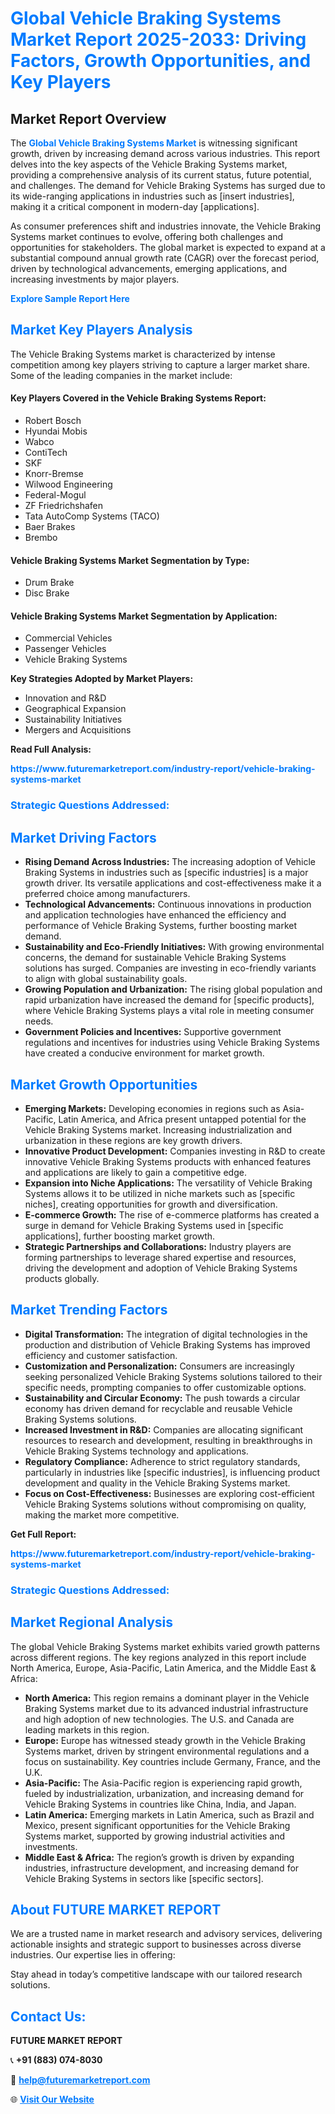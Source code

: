 <h1 style="color: #007BFF;">Global Vehicle Braking Systems Market Report 2025-2033: Driving Factors, Growth Opportunities, and Key Players</h1>

<section id="overview">
<h2>Market Report Overview</h2>
<p>The <a href="https://www.futuremarketreport.com/industry-report/vehicle-braking-systems-market" style="color: #007BFF; text-decoration: none;"><strong>Global Vehicle Braking Systems Market</strong></a> is witnessing significant growth, driven by increasing demand across various industries. This report delves into the key aspects of the Vehicle Braking Systems market, providing a comprehensive analysis of its current status, future potential, and challenges. The demand for Vehicle Braking Systems has surged due to its wide-ranging applications in industries such as [insert industries], making it a critical component in modern-day [applications].</p>
<p>As consumer preferences shift and industries innovate, the Vehicle Braking Systems market continues to evolve, offering both challenges and opportunities for stakeholders. The global market is expected to expand at a substantial compound annual growth rate (CAGR) over the forecast period, driven by technological advancements, emerging applications, and increasing investments by major players.</p>
</section>

<section id="overview">
<p><a href="https://www.futuremarketreport.com/request-sample/reportId=111876" style="color: #007BFF; text-decoration: none;"><strong>Explore Sample Report Here</strong></a></p>
</section>

<section id="key-players">
<h2 style="color: #007BFF;">Market Key Players Analysis</h2>
<p>The Vehicle Braking Systems market is characterized by intense competition among key players striving to capture a larger market share. Some of the leading companies in the market include:</p>
<h4>Key Players Covered in the Vehicle Braking Systems Report:</h4>
<ul><li>Robert Bosch</li><li>Hyundai Mobis</li><li>Wabco</li><li>ContiTech</li><li>SKF</li><li>Knorr-Bremse</li><li>Wilwood Engineering</li><li>Federal-Mogul</li><li>ZF Friedrichshafen</li><li>Tata AutoComp Systems (TACO)</li><li>Baer Brakes</li><li>Brembo</li></ul>
<h4>Vehicle Braking Systems Market Segmentation by Type:</h4>
<ul><li>Drum Brake</li><li>Disc Brake</li></ul>

<h4>Vehicle Braking Systems Market Segmentation by Application:</h4>
<ul><li>Commercial Vehicles</li><li>Passenger Vehicles</li><li>Vehicle Braking Systems</li></ul>
<p><strong>Key Strategies Adopted by Market Players:</strong></p>
<ul>
<li>Innovation and R&D</li>
<li>Geographical Expansion</li>
<li>Sustainability Initiatives</li>
<li>Mergers and Acquisitions</li>
</ul>
</section>

<section>
<p><strong>Read Full Analysis: </strong></p><a href="https://www.futuremarketreport.com/industry-report/vehicle-braking-systems-market" style="color: #007BFF; text-decoration: none;"><strong>https://www.futuremarketreport.com/industry-report/vehicle-braking-systems-market</strong></a>
<h3 style="color: #007BFF;">Strategic Questions Addressed:</h3>
</section>

<section id="driving-factors">
<h2 style="color: #007BFF;">Market Driving Factors</h2>
<ul>
<li><strong>Rising Demand Across Industries:</strong> The increasing adoption of Vehicle Braking Systems in industries such as [specific industries] is a major growth driver. Its versatile applications and cost-effectiveness make it a preferred choice among manufacturers.</li>
<li><strong>Technological Advancements:</strong> Continuous innovations in production and application technologies have enhanced the efficiency and performance of Vehicle Braking Systems, further boosting market demand.</li>
<li><strong>Sustainability and Eco-Friendly Initiatives:</strong> With growing environmental concerns, the demand for sustainable Vehicle Braking Systems solutions has surged. Companies are investing in eco-friendly variants to align with global sustainability goals.</li>
<li><strong>Growing Population and Urbanization:</strong> The rising global population and rapid urbanization have increased the demand for [specific products], where Vehicle Braking Systems plays a vital role in meeting consumer needs.</li>
<li><strong>Government Policies and Incentives:</strong> Supportive government regulations and incentives for industries using Vehicle Braking Systems have created a conducive environment for market growth.</li>
</ul>
</section>

<section id="growth-opportunities">
<h2 style="color: #007BFF;">Market Growth Opportunities</h2>
<ul>
<li><strong>Emerging Markets:</strong> Developing economies in regions such as Asia-Pacific, Latin America, and Africa present untapped potential for the Vehicle Braking Systems market. Increasing industrialization and urbanization in these regions are key growth drivers.</li>
<li><strong>Innovative Product Development:</strong> Companies investing in R&D to create innovative Vehicle Braking Systems products with enhanced features and applications are likely to gain a competitive edge.</li>
<li><strong>Expansion into Niche Applications:</strong> The versatility of Vehicle Braking Systems allows it to be utilized in niche markets such as [specific niches], creating opportunities for growth and diversification.</li>
<li><strong>E-commerce Growth:</strong> The rise of e-commerce platforms has created a surge in demand for Vehicle Braking Systems used in [specific applications], further boosting market growth.</li>
<li><strong>Strategic Partnerships and Collaborations:</strong> Industry players are forming partnerships to leverage shared expertise and resources, driving the development and adoption of Vehicle Braking Systems products globally.</li>
</ul>
</section>

<section id="trending-factors">
<h2 style="color: #007BFF;">Market Trending Factors</h2>
<ul>
<li><strong>Digital Transformation:</strong> The integration of digital technologies in the production and distribution of Vehicle Braking Systems has improved efficiency and customer satisfaction.</li>
<li><strong>Customization and Personalization:</strong> Consumers are increasingly seeking personalized Vehicle Braking Systems solutions tailored to their specific needs, prompting companies to offer customizable options.</li>
<li><strong>Sustainability and Circular Economy:</strong> The push towards a circular economy has driven demand for recyclable and reusable Vehicle Braking Systems solutions.</li>
<li><strong>Increased Investment in R&D:</strong> Companies are allocating significant resources to research and development, resulting in breakthroughs in Vehicle Braking Systems technology and applications.</li>
<li><strong>Regulatory Compliance:</strong> Adherence to strict regulatory standards, particularly in industries like [specific industries], is influencing product development and quality in the Vehicle Braking Systems market.</li>
<li><strong>Focus on Cost-Effectiveness:</strong> Businesses are exploring cost-efficient Vehicle Braking Systems solutions without compromising on quality, making the market more competitive.</li>
</ul>
</section>

<section>
<p><strong>Get Full Report: </strong></p><a href="https://www.futuremarketreport.com/industry-report/vehicle-braking-systems-market" style="color: #007BFF; text-decoration: none;"><strong>https://www.futuremarketreport.com/industry-report/vehicle-braking-systems-market</strong></a>
<h3 style="color: #007BFF;">Strategic Questions Addressed:</h3>
</section>


<section id="regional-analysis">
<h2 style="color: #007BFF;">Market Regional Analysis</h2>
<p>The global Vehicle Braking Systems market exhibits varied growth patterns across different regions. The key regions analyzed in this report include North America, Europe, Asia-Pacific, Latin America, and the Middle East & Africa:</p>
<ul>
<li><strong>North America:</strong> This region remains a dominant player in the Vehicle Braking Systems market due to its advanced industrial infrastructure and high adoption of new technologies. The U.S. and Canada are leading markets in this region.</li>
<li><strong>Europe:</strong> Europe has witnessed steady growth in the Vehicle Braking Systems market, driven by stringent environmental regulations and a focus on sustainability. Key countries include Germany, France, and the U.K.</li>
<li><strong>Asia-Pacific:</strong> The Asia-Pacific region is experiencing rapid growth, fueled by industrialization, urbanization, and increasing demand for Vehicle Braking Systems in countries like China, India, and Japan.</li>
<li><strong>Latin America:</strong> Emerging markets in Latin America, such as Brazil and Mexico, present significant opportunities for the Vehicle Braking Systems market, supported by growing industrial activities and investments.</li>
<li><strong>Middle East & Africa:</strong> The region’s growth is driven by expanding industries, infrastructure development, and increasing demand for Vehicle Braking Systems in sectors like [specific sectors].</li>
</ul>
</section>

<footer>
<h2 style="color: #007BFF;">About FUTURE MARKET REPORT</h2>
<p>We are a trusted name in market research and advisory services, delivering actionable insights and strategic support to businesses across diverse industries. Our expertise lies in offering:</p>

<p>Stay ahead in today’s competitive landscape with our tailored research solutions.</p>

<h2 style="color: #007BFF;">Contact Us:</h2>
<p><strong>FUTURE MARKET REPORT</strong></p>
<p>📞 <strong>+91 (883) 074-8030</strong></p>
<p>📧 <strong><a href="mailto:help@futuremarketreport.com" style="color: #007BFF;">help@futuremarketreport.com</a></strong></p>
<p>🌐 <strong><a href="https://www.futuremarketreport.com/" style="color: #007BFF;">Visit Our Website</a></strong></p>
</footer>